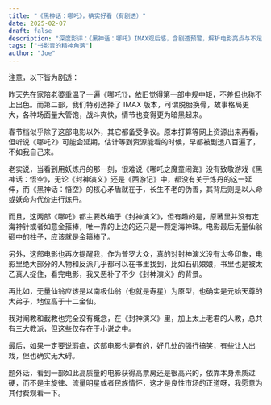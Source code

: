 ```yaml
---
title: "《黑神话：哪吒》，确实好看（有剧透）"
date: 2025-02-07
draft: false
description: "深度影评：《黑神话：哪吒》IMAX观后感，含剧透预警，解析电影亮点与不足，对比前作与原作，探讨影片背后的文化内涵。"
tags: ["书影音的精神角落"]
author: "Joe"
---
```


注意，以下皆为剧透：

昨天先在家陪老婆重温了一遍《哪吒1》，依旧觉得第一部中规中矩，不差但也称不上出色。而第二部，我们特别选择了 IMAX 版本，可谓脱胎换骨，故事格局更大，各种场面量大管饱，战斗爽快，情节也变得更为暗黑起来。

春节档似乎除了这部电影以外，其它都备受争议。原本打算等网上资源出来再看，但听说《哪吒2》可能会延期，估计等到资源能看的时候，早都被剧透八百遍了，不如我自己来。

老实说，当看到用妖炼丹的那一刻，很难说《哪吒之魔童闹海》没有致敬游戏《黑神话：悟空》，无论《封神演义》还是《西游记》中，都没有关于炼丹的这一延伸，而《黑神话：悟空》的核心矛盾就在于，长生不老的伪善，其背后则是以人命或妖命为代价进行炼丹。

而且，这两部《哪吒》都主要改编于《封神演义》，但有趣的是，原著里并没有定海神针或者如意金箍棒，唯一靠的上边的还只是一颗定海神珠。电影最后无量仙翁砸中的柱子，应该就是金箍棒了。

另外，这部电影也再次提醒我，作为普罗大众，真的对封神演义没有太多印象，电影里绝大部分的人物和反派几乎都可以在书里找到，比如石矶娘娘，书里也是被太乙真人捉住，看完电影，我又恶补了不少《封神演义》的背景。

再比如，无量仙翁应该是以南极仙翁（也就是寿星）为原型，也确实是元始天尊的大弟子，地位高于十二金仙。

我对阐教和截教也完全没有概念，在《封神演义》里，加上太上老君的人教，总共有三大教派，但这些仅存在于小说之中。

最后，如果一定要说瑕疵，这部电影也是有的，好几处的强行搞笑，有些让人出戏，但也确实无大碍。

题外话，看到一部如此高质量的电影获得高票房还是很高兴的，依靠本身素质过硬，而不是主旋律、流量明星或者民族情怀，这才是良性市场的正道呀，我愿意为其付费观看一下。
